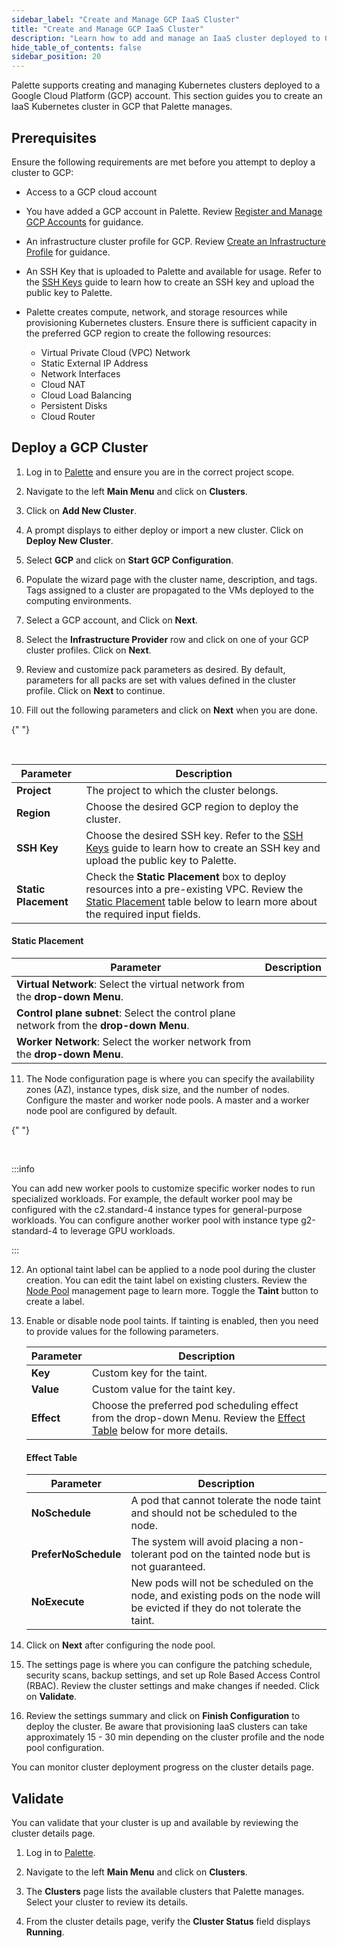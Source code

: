```yaml
---
sidebar_label: "Create and Manage GCP IaaS Cluster"
title: "Create and Manage GCP IaaS Cluster"
description: "Learn how to add and manage an IaaS cluster deployed to GCP."
hide_table_of_contents: false
sidebar_position: 20
---
```


Palette supports creating and managing Kubernetes clusters deployed to a Google Cloud Platform (GCP) account. This
section guides you to create an IaaS Kubernetes cluster in GCP that Palette manages.

## Prerequisites

Ensure the following requirements are met before you attempt to deploy a cluster to GCP:

- Access to a GCP cloud account

- You have added a GCP account in Palette. Review
  [Register and Manage GCP Accounts](/clusters/public-cloud/gcp/add-gcp-accounts) for guidance.

- An infrastructure cluster profile for GCP. Review
  [Create an Infrastructure Profile](../../../profiles/cluster-profiles/create-cluster-profiles/create-infrastructure-profile.md)
  for guidance.

- An SSH Key that is uploaded to Palette and available for usage. Refer to the
  [SSH Keys](/clusters/cluster-management/ssh-keys) guide to learn how to create an SSH key and upload the public key to
  Palette.

- Palette creates compute, network, and storage resources while provisioning Kubernetes clusters. Ensure there is
  sufficient capacity in the preferred GCP region to create the following resources:
  - Virtual Private Cloud (VPC) Network
  - Static External IP Address
  - Network Interfaces
  - Cloud NAT
  - Cloud Load Balancing
  - Persistent Disks
  - Cloud Router

## Deploy a GCP Cluster

1. Log in to [Palette](https://console.spectrocloud.com) and ensure you are in the correct project scope.

2. Navigate to the left **Main Menu** and click on **Clusters**.

3. Click on **Add New Cluster**.

4. A prompt displays to either deploy or import a new cluster. Click on **Deploy New Cluster**.

5. Select **GCP** and click on **Start GCP Configuration**.

6. Populate the wizard page with the cluster name, description, and tags. Tags assigned to a cluster are propagated to
   the VMs deployed to the computing environments.

7. Select a GCP account, and Click on **Next**.

8. Select the **Infrastructure Provider** row and click on one of your GCP cluster profiles. Click on **Next**.

9. Review and customize pack parameters as desired. By default, parameters for all packs are set with values defined in
   the cluster profile. Click on **Next** to continue.

10. Fill out the following parameters and click on **Next** when you are done.

{" "}

<br />

| Parameter            | Description                                                                                                                                                                                                           |
| -------------------- | --------------------------------------------------------------------------------------------------------------------------------------------------------------------------------------------------------------------- |
| **Project**          | The project to which the cluster belongs.                                                                                                                                                                             |
| **Region**           | Choose the desired GCP region to deploy the cluster.                                                                                                                                                                  |
| **SSH Key**          | Choose the desired SSH key. Refer to the [SSH Keys](../../cluster-management/ssh-keys.md) guide to learn how to create an SSH key and upload the public key to Palette.                                               |
| **Static Placement** | Check the **Static Placement** box to deploy resources into a pre-existing VPC. Review the [Static Placement](create-gcp-iaas-cluster.md#static-placement) table below to learn more about the required input fields. |

#### Static Placement

| Parameter                                                                               | Description |
| --------------------------------------------------------------------------------------- | ----------- |
| **Virtual Network**: Select the virtual network from the **drop-down Menu**.            |
| **Control plane subnet**: Select the control plane network from the **drop-down Menu**. |
| **Worker Network**: Select the worker network from the **drop-down Menu**.              |

11. The Node configuration page is where you can specify the availability zones (AZ), instance types, disk size, and the
    number of nodes. Configure the master and worker node pools. A master and a worker node pool are configured by
    default.

{" "}

<br />

:::info

You can add new worker pools to customize specific worker nodes to run specialized workloads. For example, the default
worker pool may be configured with the c2.standard-4 instance types for general-purpose workloads. You can configure
another worker pool with instance type g2-standard-4 to leverage GPU workloads.

:::

12. An optional taint label can be applied to a node pool during the cluster creation. You can edit the taint label on
    existing clusters. Review the [Node Pool](../../cluster-management/node-pool.md) management page to learn more.
    Toggle the **Taint** button to create a label.

13. Enable or disable node pool taints. If tainting is enabled, then you need to provide values for the following
    parameters.

    | **Parameter** | **Description**                                                                                                                                             |
    | ------------- | ----------------------------------------------------------------------------------------------------------------------------------------------------------- |
    | **Key**       | Custom key for the taint.                                                                                                                                   |
    | **Value**     | Custom value for the taint key.                                                                                                                             |
    | **Effect**    | Choose the preferred pod scheduling effect from the drop-down Menu. Review the [Effect Table](create-gcp-iaas-cluster#effect-table) below for more details. |

    #### Effect Table

    | **Parameter**        | **Description**                                                                                                              |
    | -------------------- | ---------------------------------------------------------------------------------------------------------------------------- |
    | **NoSchedule**       | A pod that cannot tolerate the node taint and should not be scheduled to the node.                                           |
    | **PreferNoSchedule** | The system will avoid placing a non-tolerant pod on the tainted node but is not guaranteed.                                  |
    | **NoExecute**        | New pods will not be scheduled on the node, and existing pods on the node will be evicted if they do not tolerate the taint. |

14. Click on **Next** after configuring the node pool.

15. The settings page is where you can configure the patching schedule, security scans, backup settings, and set up Role
    Based Access Control (RBAC). Review the cluster settings and make changes if needed. Click on **Validate**.

16. Review the settings summary and click on **Finish Configuration** to deploy the cluster. Be aware that provisioning
    IaaS clusters can take approximately 15 - 30 min depending on the cluster profile and the node pool configuration.

You can monitor cluster deployment progress on the cluster details page.

## Validate

You can validate that your cluster is up and available by reviewing the cluster details page.

1. Log in to [Palette](https://console.spectrocloud.com).

2. Navigate to the left **Main Menu** and click on **Clusters**.

3. The **Clusters** page lists the available clusters that Palette manages. Select your cluster to review its details.

4. From the cluster details page, verify the **Cluster Status** field displays **Running**.
